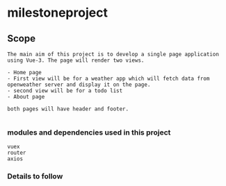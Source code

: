 # milestoneproject

## Scope

```
The main aim of this project is to develop a single page application using Vue-3. The page will render two views.

- Home page
- First view will be for a weather app which will fetch data from openweather server and display it on the page.
- second view will be for a todo list
- About page

both pages will have header and footer.


```

### modules and dependencies used in this project

```
vuex
router
axios
```

### Details to follow
